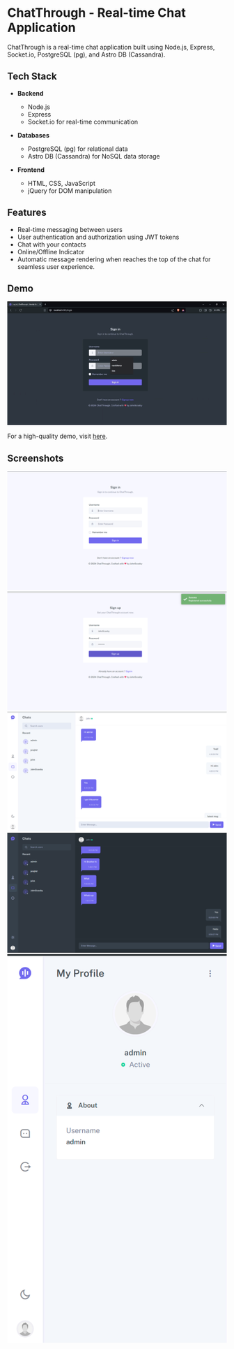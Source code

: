 # ChatThrough - Real-time Chat Application

ChatThrough is a real-time chat application built using Node.js, Express, Socket.io, PostgreSQL (pg), and Astro DB (Cassandra).

## Tech Stack

- **Backend**
  - Node.js
  - Express
  - Socket.io for real-time communication
  
- **Databases**
  - PostgreSQL (pg) for relational data 
  - Astro DB (Cassandra) for NoSQL data storage 
  
- **Frontend**
  - HTML, CSS, JavaScript
  - jQuery for DOM manipulation

## Features

- Real-time messaging between users
- User authentication and authorization using JWT tokens
- Chat with your contacts
- Online/Offline Indicator
- Automatic message rendering when reaches the top of the chat for seamless user experience.

## Demo
![Demo](public/screenshots/ChatThrough.gif)

For a high-quality demo, visit [here](https://github.com/VaishnavSherla/ChatThrough/raw/main/public/screenshots/ChatThrough.mp4).

## Screenshots
![Login](public/screenshots/login.png)
![Register](public/screenshots/signup.png)
![Light Mode](public/screenshots/light.png)
![Dark Mode](public/screenshots/dark.png)
![Profile](public/screenshots/profile.png)
